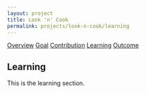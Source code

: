```yaml
---
layout: project
title: Look 'n' Cook
permalink: projects/look-n-cook/learning
---
```


<div class="ui five item menu">
  <a href="/projects/look-n-cook/overview" class="active item">Overview</a>
  <a href="/projects/look-n-cook/goals" class="item">Goal</a>
  <a href="/projects/look-n-cook/contribution" class="item">Contribution</a>
  <a href="/projects/look-n-cook/learning" class="item">Learning</a>
  <a href="/projects/look-n-cook/outcome" class="active item">Outcome</a>
</div>

<h2>Learning</h2>
<p>
This is the learning section.
</p>
